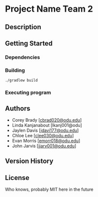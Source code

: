 # Project Name Team 2


## Description



## Getting Started

### Dependencies


### Building

```
./gradlew build
```

### Executing program


## Authors

* Corey Brady [cbrad020@odu.edu]
* Linda Kanjanabout [lkanj001@odu]
* Jaylen Davis [jdavi177@odu.edu]
* Chloe Lee [clee030@odu.edu] 
* Evan Morris [emorr018@odu.edu] 
* John Jarvis [jjarv001@odu.edu] 

## Version History


## License

Who knows, probably MIT here in the future

